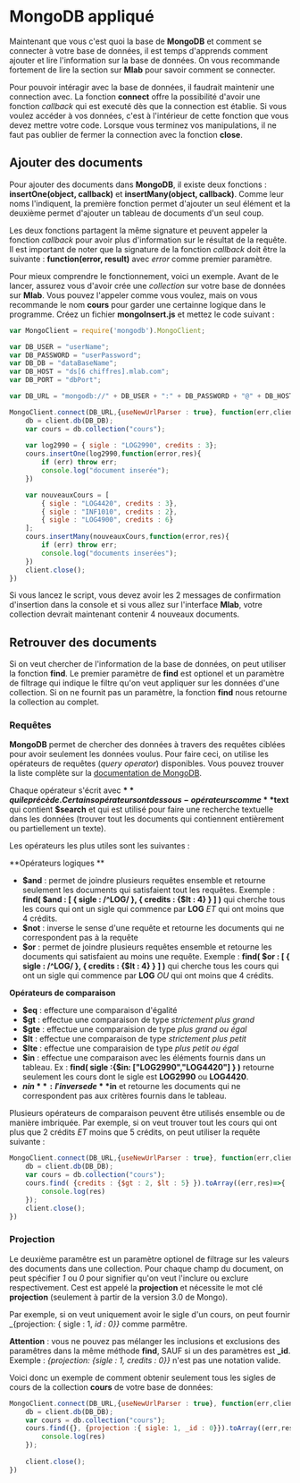 # MongoDB appliqué

Maintenant que vous c'est quoi la base de **MongoDB** et comment se connecter à votre base de données, il est temps d'apprends comment ajouter et lire l'information sur la base de données. On vous recommande fortement de lire la section sur **Mlab** pour savoir comment se connecter. 

Pour pouvoir intéragir avec la base de données, il faudrait maintenir une connection avec. La fonction **connect** offre la possibilité d'avoir une fonction _callback_ qui est executé dès que la connection est établie. Si vous voulez accéder à vos données, c'est à l'intérieur de cette fonction que vous devez mettre votre code. Lorsque vous terminez vos manipulations, il ne faut pas oublier de fermer la connection avec la fonction **close**.


## Ajouter des documents

Pour ajouter des documents dans **MongoDB**, il existe deux fonctions : **insertOne(object, callback)** et **insertMany(object, callback)**. Comme leur noms l'indiquent, la première fonction permet d'ajouter un seul élément et la deuxième permet d'ajouter un tableau de documents d'un seul coup.

Les deux fonctions partagent la même signature et peuvent appeler la fonction _callback_ pour avoir plus d'information sur le résultat de la requête. Il est important de noter que la signature de la fonction _callback_ doit être la suivante : **function(error, result)** avec _error_ comme premier paramètre.

Pour mieux comprendre le fonctionnement, voici un exemple. Avant de le lancer, assurez vous d'avoir crée une _collection_ sur votre base de données sur **Mlab**. Vous pouvez l'appeler comme vous voulez, mais on vous recommande le nom **cours** pour garder une certainne logique dans le programme. Créez un fichier **mongoInsert.js** et mettez le code suivant :

```js
var MongoClient = require('mongodb').MongoClient;

var DB_USER = "userName";
var DB_PASSWORD = "userPassword";
var DB_DB = "dataBaseName";
var DB_HOST = "ds[6 chiffres].mlab.com";
var DB_PORT = "dbPort";

var DB_URL = "mongodb://" + DB_USER + ":" + DB_PASSWORD + "@" + DB_HOST + ":" + DB_PORT + "/" + DB_DB;

MongoClient.connect(DB_URL,{useNewUrlParser : true}, function(err,client){
	db = client.db(DB_DB);
	var cours = db.collection("cours");
	
	var log2990 = { sigle : "LOG2990", credits : 3};
	cours.insertOne(log2990,function(error,res){
		if (err) throw err;
    	console.log("document inserée");
	})

	var nouveauxCours = [
		{ sigle : "LOG4420", credits : 3},
		{ sigle : "INF1010", credits : 2},
		{ sigle : "LOG4900", credits : 6}
	];
	cours.insertMany(nouveauxCours,function(error,res){
		if (err) throw err;
    	console.log("documents inserées");
	})
	client.close();
})
```

Si vous lancez le script, vous devez avoir les 2 messages de confirmation d'insertion dans la console et si vous allez sur l'interface **Mlab**, votre collection devrait maintenant contenir 4 nouveaux documents.

## Retrouver des documents

Si on veut chercher de l'information de la base de données, on peut utiliser la fonction **find**. Le premier paramètre de **find** est optionel et un paramètre de filtrage qui indique le filtre qu'on veut appliquer sur les données d'une collection. Si on ne fournit pas un paramètre, la fonction **find** nous retourne la collection au complet. 

### Requêtes

**MongoDB** permet de chercher des données à travers des requêtes ciblées pour avoir seulement les données voulus. Pour faire ceci, on utilise les opérateurs de requêtes (_query operator_) disponibles. Vous pouvez trouver la liste complète sur la [documentation de MongoDB](https://docs.mongodb.com/manual/reference/operator/query/).

Chaque opérateur s'écrit avec **$** qui le précède. Certains opérateurs ont des sous-opérateurs comme **$text** qui contient **$search** et qui est utilisé pour faire une recherche textuelle dans les données (trouver tout les documents qui contiennent entièrement ou partiellement un texte).

Les opérateurs les plus utiles sont les suivantes :

**Opérateurs logiques **
- **$and** : permet de joindre plusieurs requêtes ensemble et retourne seulement les documents qui satisfaient tout les requêtes. Exemple : **find( $and : [ { sigle : /^LOG/ }, { credits : {$lt : 4} } ] )** qui cherche tous les cours qui ont un sigle qui commence par **LOG** _ET_ qui ont moins que 4 crédits.
- **$not** : inverse le sense d'une requête et retourne les documents qui ne correspondent pas à la requête
- **$or** : permet de joindre plusieurs requêtes ensemble et retourne les documents qui satisfaient au moins une requête.
Exemple : **find( $or : [ { sigle : /^LOG/ }, { credits : {$lt : 4} } ] )** qui cherche tous les cours qui ont un sigle qui commence par **LOG** _OU_ qui ont moins que 4 crédits.

**Opérateurs de comparaison**
- **$eq** : effecture une comparaison d'égalité
- **$gt** : effectue une comparaison de type _strictement plus grand_
- **$gte** : effectue une comparaision de type _plus grand ou égal_
- **$lt** : effectue une comparaison de type _strictement plus petit_
- **$lte** : effectue une comparaision de type _plus petit ou égal_
- **$in** : effectue une comparaison avec les éléments fournis dans un tableau. Ex : **find( sigle :{$in: ["LOG2990","LOG4420"] } )** retourne seulement les cours dont le sigle est **LOG2990** ou **LOG4420**.
- **$nin** : l'inverse de **$in** et retourne les documents qui ne correspondent pas aux critères fournis dans le tableau.

Plusieurs opérateurs de comparaison peuvent être utilisés ensemble ou de manière imbriquée. Par exemple, si on veut trouver tout les cours qui ont plus que 2 crédits _ET_ moins que 5 crédits, on peut utiliser la requête suivante :
```js
MongoClient.connect(DB_URL,{useNewUrlParser : true}, function(err,client){
	db = client.db(DB_DB);
	var cours = db.collection("cours");
	cours.find( {credits : {$gt : 2, $lt : 5} }).toArray((err,res)=>{
		console.log(res)
	});
	client.close();
})
```
### Projection
Le deuxième paramêtre est un paramètre optionel de filtrage sur les valeurs des documents dans une collection. Pour chaque champ du document, on peut spécifier _1_ ou _0_ pour signifier qu'on veut l'inclure ou exclure respectivement. Cest est appelé la **projection** et nécessite le mot clé **projection** (seulement à partir de la version 3.0 de Mongo).

Par exemple, si on veut uniquement avoir le sigle d'un cours, on peut fournir  _{projection: { sigle : 1, _id : 0}}_ comme parmêtre.

 **Attention** : vous ne pouvez pas mélanger les inclusions et exclusions des paramêtres dans la même méthode **find**, SAUF si un des paramètres est **_id**. Exemple : _{projection: {sigle : 1, credits : 0}}_ n'est pas une notation valide.

Voici donc un exemple de comment obtenir seulement tous les sigles de cours de la collection **cours** de votre base de données: 

```js
MongoClient.connect(DB_URL,{useNewUrlParser : true}, function(err,client){
	db = client.db(DB_DB);
	var cours = db.collection("cours");
	cours.find({}, {projection :{ sigle: 1, _id : 0}}).toArray((err,res)=>{
		console.log(res)
	});
	
	client.close();
})
```
